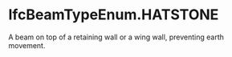 IfcBeamTypeEnum.HATSTONE
========================
A beam on top of a retaining wall or a wing wall, preventing earth movement.


